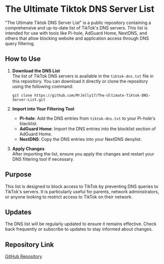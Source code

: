 # The Ultimate Tiktok DNS Server List

"The Ultimate Tiktok DNS Server List" is a public repository containing a comprehensive and up-to-date list of TikTok's DNS servers. This list is intended for use with tools like Pi-hole, AdGuard Home, NextDNS, and others that allow blocking website and application access through DNS query filtering.

## How to Use

1. **Download the DNS List**  
   The list of TikTok DNS servers is available in the `tiktok-dns.txt` file in this repository. You can download it directly or clone the repository using the following command:
   ```
   git clone https://github.com/MrJelly17/The-Ultimate-Tiktok-DNS-Server-List.git
   ```

2. **Import into Your Filtering Tool**  
   - **Pi-hole**: Add the DNS entries from `tiktok-dns.txt` to your Pi-hole's blacklist.
   - **AdGuard Home**: Import the DNS entries into the blocklist section of AdGuard Home.
   - **NextDNS**: Copy the DNS entries into your NextDNS denylist.

3. **Apply Changes**  
   After importing the list, ensure you apply the changes and restart your DNS filtering tool if necessary.

## Purpose

This list is designed to block access to TikTok by preventing DNS queries to TikTok's servers. It is particularly useful for parents, network administrators, or anyone looking to restrict access to TikTok on their network.

## Updates

The DNS list will be regularly updated to ensure it remains effective. Check back frequently or subscribe to updates to stay informed about changes.

## Repository Link

[GitHub Repository](https://github.com/MrJelly17/The-Ultimate-Tiktok-DNS-Server-List.git)
